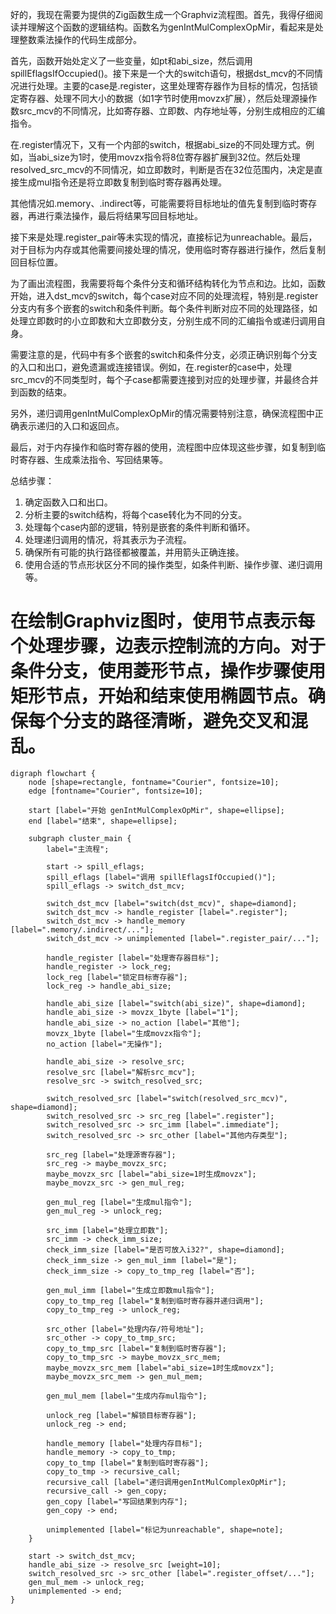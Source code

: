 好的，我现在需要为提供的Zig函数生成一个Graphviz流程图。首先，我得仔细阅读并理解这个函数的逻辑结构。函数名为genIntMulComplexOpMir，看起来是处理整数乘法操作的代码生成部分。

首先，函数开始处定义了一些变量，如pt和abi_size，然后调用spillEflagsIfOccupied()。接下来是一个大的switch语句，根据dst_mcv的不同情况进行处理。主要的case是.register，这里处理寄存器作为目标的情况，包括锁定寄存器、处理不同大小的数据（如1字节时使用movzx扩展），然后处理源操作数src_mcv的不同情况，比如寄存器、立即数、内存地址等，分别生成相应的汇编指令。

在.register情况下，又有一个内部的switch，根据abi_size的不同处理方式。例如，当abi_size为1时，使用movzx指令将8位寄存器扩展到32位。然后处理resolved_src_mcv的不同情况，如立即数时，判断是否在32位范围内，决定是直接生成mul指令还是将立即数复制到临时寄存器再处理。

其他情况如.memory、.indirect等，可能需要将目标地址的值先复制到临时寄存器，再进行乘法操作，最后将结果写回目标地址。

接下来是处理.register_pair等未实现的情况，直接标记为unreachable。最后，对于目标为内存或其他需要间接处理的情况，使用临时寄存器进行操作，然后复制回目标位置。

为了画出流程图，我需要将每个条件分支和循环结构转化为节点和边。比如，函数开始，进入dst_mcv的switch，每个case对应不同的处理流程，特别是.register分支内有多个嵌套的switch和条件判断。每个条件判断对应不同的处理路径，如处理立即数时的小立即数和大立即数分支，分别生成不同的汇编指令或递归调用自身。

需要注意的是，代码中有多个嵌套的switch和条件分支，必须正确识别每个分支的入口和出口，避免遗漏或连接错误。例如，在.register的case中，处理src_mcv的不同类型时，每个子case都需要连接到对应的处理步骤，并最终合并到函数的结束。

另外，递归调用genIntMulComplexOpMir的情况需要特别注意，确保流程图中正确表示递归的入口和返回点。

最后，对于内存操作和临时寄存器的使用，流程图中应体现这些步骤，如复制到临时寄存器、生成乘法指令、写回结果等。

总结步骤：
1. 确定函数入口和出口。
2. 分析主要的switch结构，将每个case转化为不同的分支。
3. 处理每个case内部的逻辑，特别是嵌套的条件判断和循环。
4. 处理递归调用的情况，将其表示为子流程。
5. 确保所有可能的执行路径都被覆盖，并用箭头正确连接。
6. 使用合适的节点形状区分不同的操作类型，如条件判断、操作步骤、递归调用等。

在绘制Graphviz图时，使用节点表示每个处理步骤，边表示控制流的方向。对于条件分支，使用菱形节点，操作步骤使用矩形节点，开始和结束使用椭圆节点。确保每个分支的路径清晰，避免交叉和混乱。
================================================
```graphviz
digraph flowchart {
    node [shape=rectangle, fontname="Courier", fontsize=10];
    edge [fontname="Courier", fontsize=10];

    start [label="开始 genIntMulComplexOpMir", shape=ellipse];
    end [label="结束", shape=ellipse];

    subgraph cluster_main {
        label="主流程";
        
        start -> spill_eflags;
        spill_eflags [label="调用 spillEflagsIfOccupied()"];
        spill_eflags -> switch_dst_mcv;

        switch_dst_mcv [label="switch(dst_mcv)", shape=diamond];
        switch_dst_mcv -> handle_register [label=".register"];
        switch_dst_mcv -> handle_memory [label=".memory/.indirect/..."];
        switch_dst_mcv -> unimplemented [label=".register_pair/..."];

        handle_register [label="处理寄存器目标"];
        handle_register -> lock_reg;
        lock_reg [label="锁定目标寄存器"];
        lock_reg -> handle_abi_size;

        handle_abi_size [label="switch(abi_size)", shape=diamond];
        handle_abi_size -> movzx_1byte [label="1"];
        handle_abi_size -> no_action [label="其他"];
        movzx_1byte [label="生成movzx指令"];
        no_action [label="无操作"];

        handle_abi_size -> resolve_src;
        resolve_src [label="解析src_mcv"];
        resolve_src -> switch_resolved_src;

        switch_resolved_src [label="switch(resolved_src_mcv)", shape=diamond];
        switch_resolved_src -> src_reg [label=".register"];
        switch_resolved_src -> src_imm [label=".immediate"];
        switch_resolved_src -> src_other [label="其他内存类型"];

        src_reg [label="处理源寄存器"];
        src_reg -> maybe_movzx_src;
        maybe_movzx_src [label="abi_size=1时生成movzx"];
        maybe_movzx_src -> gen_mul_reg;

        gen_mul_reg [label="生成mul指令"];
        gen_mul_reg -> unlock_reg;

        src_imm [label="处理立即数"];
        src_imm -> check_imm_size;
        check_imm_size [label="是否可放入i32?", shape=diamond];
        check_imm_size -> gen_mul_imm [label="是"];
        check_imm_size -> copy_to_tmp_reg [label="否"];
        
        gen_mul_imm [label="生成立即数mul指令"];
        copy_to_tmp_reg [label="复制到临时寄存器并递归调用"];
        copy_to_tmp_reg -> unlock_reg;

        src_other [label="处理内存/符号地址"];
        src_other -> copy_to_tmp_src;
        copy_to_tmp_src [label="复制到临时寄存器"];
        copy_to_tmp_src -> maybe_movzx_src_mem;
        maybe_movzx_src_mem [label="abi_size=1时生成movzx"];
        maybe_movzx_src_mem -> gen_mul_mem;

        gen_mul_mem [label="生成内存mul指令"];

        unlock_reg [label="解锁目标寄存器"];
        unlock_reg -> end;

        handle_memory [label="处理内存目标"];
        handle_memory -> copy_to_tmp;
        copy_to_tmp [label="复制到临时寄存器"];
        copy_to_tmp -> recursive_call;
        recursive_call [label="递归调用genIntMulComplexOpMir"];
        recursive_call -> gen_copy;
        gen_copy [label="写回结果到内存"];
        gen_copy -> end;

        unimplemented [label="标记为unreachable", shape=note];
    }

    start -> switch_dst_mcv;
    handle_abi_size -> resolve_src [weight=10];
    switch_resolved_src -> src_other [label=".register_offset/..."];
    gen_mul_mem -> unlock_reg;
    unimplemented -> end;
}
```